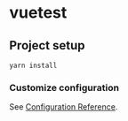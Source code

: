 # vuetest

## Project setup
```
yarn install
```

### Customize configuration
See [Configuration Reference](https://cli.vuejs.org/config/).

